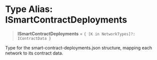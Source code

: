 # Type Alias: ISmartContractDeployments

> **ISmartContractDeployments** = `{ [K in NetworkTypes]?: IContractData }`

Type for the smart-contract-deployments.json structure, mapping each network to its contract data.
